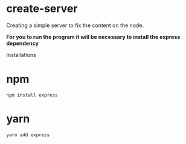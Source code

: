 # create-server
 Creating a simple server to fix the content on the node.

 **For you to run the program it will be necessary to install the express dependency**

 Installations

 # npm
 `npm install express`

 # yarn
 `yarn add express`
